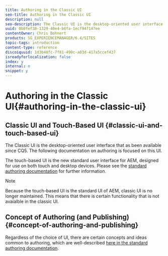 ```yaml
---
title: Authoring in the Classic UI
seo-title: Authoring in the Classic UI
description: null
seo-description: The Classic UI is the desktop-oriented user interface that as been available since CQ5. The following documentation on authoring is focused on this UI. The touch-based UI is the new standard user interface for AEM, designed for use on both touch and desktop devices. Please see the standard authoring documentation for further information. 
uuid: 0b0fef38-1329-40e4-b6fa-1ecf947147ee
contentOwner: Chris Bohnert
products: SG_EXPERIENCEMANAGER/6.4/SITES
topic-tags: introduction
content-type: reference
discoiquuid: 1d3b48fc-7f81-490c-a03d-417a5ccef437
isreadyforlocalization: false
index: y
internal: n
snippet: y
---
```


# Authoring in the Classic UI{#authoring-in-the-classic-ui}

## Classic UI and Touch-Based UI {#classic-ui-and-touch-based-ui}

The Classic UI is the desktop-oriented user interface that as been available since CQ5. The following documentation on authoring is focused on this UI.

The touch-based UI is the new standard user interface for AEM, designed for use on both touch and desktop devices. Please see the [standard authoring documentation](../../authoring/using/author.md) for further information.

>[!NOTE]
>
>Because the touch-based UI is the standard UI of AEM, classic UI is no longer maintained. This means that there is certain functionality that is not avaialble in the classic UI.

## Concept of Authoring (and Publishing) {#concept-of-authoring-and-publishing}

Regardless of the choice of UI, there are certain concepts and ideas common to authoring, which are well-described [here in the standard authoring documentation](../../authoring/using/author.md#main-pars-title).
